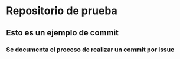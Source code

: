 # Repositorio de prueba
## Esto es un ejemplo de commit

### Se documenta el proceso de realizar un commit por issue
